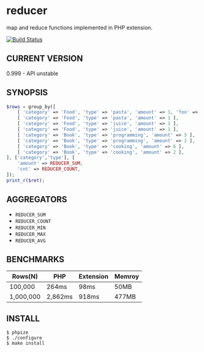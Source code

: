 reducer
=======

map and reduce functions implemented in PHP extension.

[![Build Status](https://travis-ci.org/c9s/reducer.svg)](https://travis-ci.org/c9s/reducer)

## CURRENT VERSION

0.999 - API unstable

## SYNOPSIS

```php
$rows = group_by([ 
    [ 'category' => 'Food', 'type' => 'pasta', 'amount' => 1, 'foo' => 10 ],
    [ 'category' => 'Food', 'type' => 'pasta', 'amount' => 1 ],
    [ 'category' => 'Food', 'type' => 'juice', 'amount' => 1 ],
    [ 'category' => 'Food', 'type' => 'juice', 'amount' => 1 ],
    [ 'category' => 'Book', 'type' => 'programming', 'amount' => 5 ],
    [ 'category' => 'Book', 'type' => 'programming', 'amount' => 2 ],
    [ 'category' => 'Book', 'type' => 'cooking', 'amount' => 6 ],
    [ 'category' => 'Book', 'type' => 'cooking', 'amount' => 2 ],
], ['category','type'], [
    'amount' => REDUCER_SUM,
    'cnt' => REDUCER_COUNT,
]);
print_r($ret);
```

## AGGREGATORS

- `REDUCER_SUM`
- `REDUCER_COUNT`
- `REDUCER_MIN`
- `REDUCER_MAX`
- `REDUCER_AVG`

## BENCHMARKS

|Rows(N)    |PHP        |Extension   |Memroy   |
|-----------|-----------|------------|---------|
|100,000    |264ms      |98ms        |50MB     |
|1,000,000  |2,862ms    |918ms       |477MB    |

## INSTALL

```
$ phpize
$ ./configure
$ make install
```





